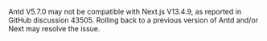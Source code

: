Antd V5.7.0 may not be compatible with Next.js V13.4.9, as reported in GitHub discussion 43505. Rolling back to a previous version of Antd and/or Next may resolve the issue.
